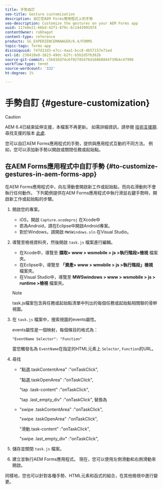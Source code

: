 ```yaml
---
title: 手勢自訂
seo-title: Gesture customization
description: 自訂您AEM Forms應用程式上的手勢
seo-description: Customize the gestures on your AEM Forms app
uuid: 117e0e21-66bd-42f1-879c-6c1443991974
contentOwner: robhagat
content-type: reference
products: SG_EXPERIENCEMANAGER/6.4/FORMS
topic-tags: forms-app
discoiquuid: 747d13d3-e7cc-4aa1-bcc8-4b57157e71ed
exl-id: 238410e0-1623-49dc-b2fc-b5b2d5fb362b
source-git-commit: c5b816d74c6f02f85476d16868844f39b4c47996
workflow-type: tm+mt
source-wordcount: '332'
ht-degree: 1%

---
```


# 手勢自訂 {#gesture-customization}

>[!CAUTION]
>
>AEM 6.4已結束延伸支援，本檔案不再更新。 如需詳細資訊，請參閱 [技術支援期](https://helpx.adobe.com//tw/support/programs/eol-matrix.html). 尋找支援的版本 [此處](https://experienceleague.adobe.com/docs/).

您可以自訂AEM Forms應用程式的手勢，提供與應用程式互動的不同方法。 例如，您可以添加新手勢以開啟或關閉任務或起始點。

## 在AEM Forms應用程式中自訂手勢 {#to-customize-gestures-in-aem-forms-app}

在AEM Forms應用程式中，向左滑動會開啟新工作或起始點，而向右滑動則不會執行任何動作。 下列範例提供在AEM Forms應用程式中執行滑鼠右鍵手勢時，開啟新工作或起始點的步驟。

1. 開啟您的專案。

   * iOS，開啟 `Capture.xcodeproj` 在Xcode中
   * 若為Android，請在Eclipse中開啟Android專案。
   * 對於Windows，請開啟 `MWSWindows.sln` 在Visual Studio。

1. 導覽至檢視資料夾，然後開啟 `task.js` 檔案進行編輯。

   * 在Xcode中，導覽至 **擷取> www > wsmobile > js >執行階段>檢視** 檔案夾。
   * 在Eclipse中，導覽至 **「資產> www > wmobile > js >執行階段」檢視** 檔案夾。
   * 在Visual Studio中，導覽至 **MWSwindows > www > wsmobile > js > runtime >檢視** 檔案夾。

   >[!NOTE]
   >
   >task.js檔案包含與任務或起始點清單中列出的每個任務或起始點相關聯的骨幹視圖。

1. 在 `task.js` 檔案中，搜索視圖的events屬性。

   events屬性是一個映射，每個條目的格式為：

   `"EventName Selector": "Function"`

   當您觸發名為 `EventName`在指定的HTML元素上 `Selector`, `Function`的URL。

1. 尋找

   * &quot;點選.taskContentArea&quot; :&quot;onTaskClick&quot;,

      &quot;點選.taskOpenArea&quot; :&quot;onTaskClick&quot;,

      &quot;tap .task-content&quot; :&quot;onTaskClick&quot;,

      &quot;tap .last_empty_div&quot; :&quot;onTaskClick&quot;,
   替換為

   * &quot;swipe .taskContentArea&quot; :&quot;onTaskClick&quot;,

      &quot;swipe .taskOpenArea&quot; :&quot;onTaskClick&quot;,

      &quot;滑動.task-content&quot; :&quot;onTaskClick&quot;,

      &quot;swipe .last_empty_div&quot; :&quot;onTaskClick&quot;,


1. 儲存並關閉 `task.js` 檔案。
1. 建立並執行AEM Forms應用程式。 現在，您可以使用左側滑動和右側滑動來開啟。

同樣地，您也可以針對各種手勢、HTML元素和函式的組合，在其他檢視中進行變更。
